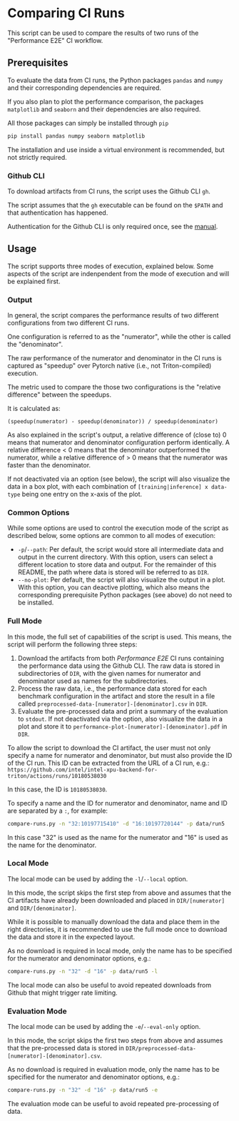 # Comparing CI Runs

This script can be used to compare the results of two runs of the
"Performance E2E" CI workflow.

## Prerequisites

To evaluate the data from CI runs, the Python packages `pandas` and `numpy` and
their corresponding dependencies are required.

If you also plan to plot the performance comparison, the packages `matplotlib`
and `seaborn` and their dependencies are also required.

All those packages can simply be installed through `pip`

```sh
pip install pandas numpy seaborn matplotlib
```

The installation and use inside a virtual environment is recommended, but not
strictly required.

### Github CLI

To download artifacts from CI runs, the script uses the Github CLI `gh`.

The script assumes that the `gh` executable can be found on the `$PATH` and
that authentication has happened.

Authentication for the Github CLI is only required once, see the
[manual](https://cli.github.com/manual/gh_auth_login).

## Usage

The script supports three modes of execution, explained below. Some aspects of
the script are indenpendent from the mode of execution and will be explained
first.

### Output

In general, the script compares the performance results of two different
configurations from two different CI runs.

One configuration is referred to as the "numerator", while the other is called
the "denominator".

The raw performance of the numerator and denominator in the CI runs is captured
as "speedup" over Pytorch native (i.e., not Triton-compiled) execution.

The metric used to compare the those two configurations is the
"relative difference" between the speedups.

It is calculated as:
```
(speedup(numerator) - speedup(denominator)) / speedup(denominator)
```

As also explained in the script's output, a relative difference of (close to) 0
means that numerator and denominator configuration perform identically.
A relative difference < 0 means that the denominator outperformed the numerator,
while a relative difference of > 0 means that the numerator was faster than the
denominator.

If not deactivated via an option (see below), the script will also visualize the
data in a box plot, with each combination of `[training|inference] x data-type`
being one entry on the x-axis of the plot.

### Common Options

While some options are used to control the execution mode of the script as
described below, some options are common to all modes of execution:

* `-p`/`--path`: Per default, the script would store all intermediate data and
output in the current directory. With this option, users can select a different
location to store data and output. For the remainder of this README, the path
where data is stored will be referred to as `DIR`.
* `--no-plot`: Per default, the script will also visualize the output in a plot.
With this option, you can deactive plotting, which also means the corresponding
prerequisite Python packages (see above) do not need to be installed.

### Full Mode

In this mode, the full set of capabilities of the script is used. This means,
the script will perform the following three steps:

1. Download the artifacts from both *Performance E2E* CI runs containing the
performance data using the Github CLI. The raw data is stored in subdirectories
of `DIR`, with the given names for numerator and denominator used as names for
the subdirectories.
2. Process the raw data, i.e., the performance data stored for each benchmark
configuration in the artifact and store the result in a file called
`preprocessed-data-[numerator]-[denominator].csv` in `DIR`.
3. Evaluate the pre-processed data and print a summary of the evaluation to
`stdout`. If not deactivated via the option, also visualize the data in a plot
and store it to `performance-plot-[numerator]-[denominator].pdf` in `DIR`.

To allow the script to download the CI artifact, the user must not only specify
a name for numerator and denominator, but must also provide the ID of the CI
run. This ID can be extracted from the URL of a CI run, e.g.:
`https://github.com/intel/intel-xpu-backend-for-triton/actions/runs/10180538030`

In this case, the ID is `10180538030`.

To specify a name and the ID for numerator and denominator, name and ID are
separated by a `:`, for example:

```sh
compare-runs.py -n "32:10197715410" -d "16:10197720144" -p data/run5
```

In this case "32" is used as the name for the numerator and "16" is used as the
name for the denominator.

### Local Mode

The local mode can be used by adding the `-l`/`--local` option.

In this mode, the script skips the first step from above and assumes that the
CI artifacts have already been downloaded and placed in `DIR/[numerator]` and
`DIR/[denominator]`.

While it is possible to manually download the data and place them in the right
directories, it is recommended to use the full mode once to download the data
and store it in the expected layout.

As no download is required in local mode, only the name has to be specified
for the numerator and denominator options, e.g.:

```sh
compare-runs.py -n "32" -d "16" -p data/run5 -l
```

The local mode can also be useful to avoid repeated downloads from Github that
might trigger rate limiting.

### Evaluation Mode

The local mode can be used by adding the `-e`/`--eval-only` option.

In this mode, the script skips the first two steps from above and assumes that
the pre-processed data is stored in
`DIR/preprocessed-data-[numerator]-[denominator].csv`.

As no download is required in evaluation mode, only the name has to be specified
for the numerator and denominator options, e.g.:

```sh
compare-runs.py -n "32" -d "16" -p data/run5 -e
```

The evaluation mode can be useful to avoid repeated pre-processing of data.
